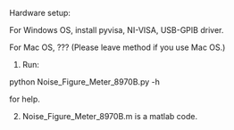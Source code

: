 Hardware setup:

For Windows OS, install pyvisa, NI-VISA, USB-GPIB driver.

For Mac OS, ??? (Please leave method if you use Mac OS.)

1. Run:

python Noise_Figure_Meter_8970B.py -h

for help.

2. Noise_Figure_Meter_8970B.m is a matlab code.


